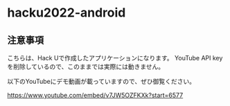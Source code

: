 # hacku2022-android
## 注意事項
こちらは、Hack Uで作成したアプリケーションになります。
YouTube API keyを削除しているので、このままでは実際には動きません。

以下のYouTubeにデモ動画が載っていますので、ぜひ御覧ください。

https://www.youtube.com/embed/v7JW5OZFKXk?start=6577
